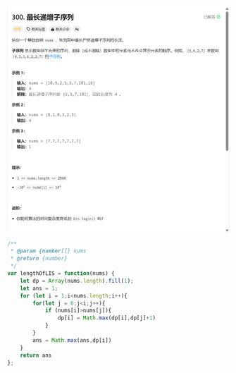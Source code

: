 ![image-20250331103244703](./img/image-20250331103244703.png)

```javascript
/**
 * @param {number[]} nums
 * @return {number}
 */
var lengthOfLIS = function(nums) {
    let dp = Array(nums.length).fill(1);
    let ans = 1;
    for (let i = 1;i<nums.length;i++){
        for(let j = 0;j<i;j++){
            if (nums[i]>nums[j]){
                dp[i] = Math.max(dp[i],dp[j]+1)
            }
        }
        ans = Math.max(ans,dp[i])
    }
    return ans
};
```


